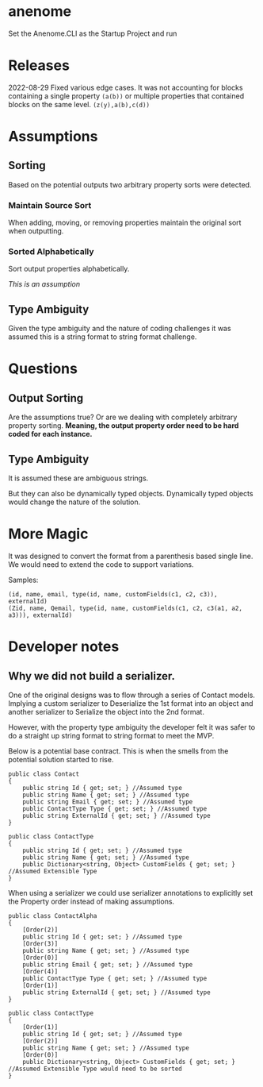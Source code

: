 # anenome
Set the Anenome.CLI as the Startup Project and run

# Releases
2022-08-29
Fixed various edge cases. It was not accounting for blocks containing a single property 
```(a(b))``` 
or multiple properties that contained blocks on the same level.
```(z(y),a(b),c(d))```

# Assumptions
## Sorting
Based on the potential outputs two arbitrary property sorts were detected.
### Maintain Source Sort
When adding, moving, or removing properties maintain the original sort when outputting.

### Sorted Alphabetically
Sort output properties alphabetically.

*This is an assumption*

## Type Ambiguity
Given the type ambiguity and the nature of coding challenges it was assumed this is a string format to string format challenge.

# Questions
## Output Sorting
Are the assumptions true? Or are we dealing with completely arbitrary property sorting.
__Meaning, the output property order need to be hard coded for each instance.__
## Type Ambiguity
It is assumed these are ambiguous strings. 

But they can also be dynamically typed objects. Dynamically typed objects would change the nature of the solution.


# More Magic
It was designed to convert the format from a parenthesis based single line. We would need to extend the code to support variations.

Samples:

```
(id, name, email, type(id, name, customFields(c1, c2, c3)), externalId)
(Zid, name, Qemail, type(id, name, customFields(c1, c2, c3(a1, a2, a3))), externalId)
```

# Developer notes
## Why we did not build a serializer.
One of the original designs was to flow through a series of Contact models. Implying a custom serializer to Deserialize the 1st format into an object and another serializer to Serialize the object into the 2nd format.

However, with the property type ambiguity the developer felt it was safer to do a straight up string format to string format to meet the MVP.

Below is a potential base contract. This is when the smells from the potential solution started to rise.
```CSharp
public class Contact
{
    public string Id { get; set; } //Assumed type
    public string Name { get; set; } //Assumed type
    public string Email { get; set; } //Assumed type
    public ContactType Type { get; set; } //Assumed type
    public string ExternalId { get; set; } //Assumed type
}

public class ContactType
{
    public string Id { get; set; } //Assumed type
    public string Name { get; set; } //Assumed type 
    public Dictionary<string, Object> CustomFields { get; set; } //Assumed Extensible Type
}
```

When using a serializer we could use serializer annotations to explicitly set the Property order
instead of making assumptions.
```CSharp
public class ContactAlpha
{
    [Order(2)]
    public string Id { get; set; } //Assumed type
    [Order(3)]
    public string Name { get; set; } //Assumed type
    [Order(0)]
    public string Email { get; set; } //Assumed type
    [Order(4)]
    public ContactType Type { get; set; } //Assumed type
    [Order(1)]
    public string ExternalId { get; set; } //Assumed type
}

public class ContactType
{
    [Order(1)]
    public string Id { get; set; } //Assumed type
    [Order(2)]
    public string Name { get; set; } //Assumed type 
    [Order(0)]
    public Dictionary<string, Object> CustomFields { get; set; } //Assumed Extensible Type would need to be sorted
}
```